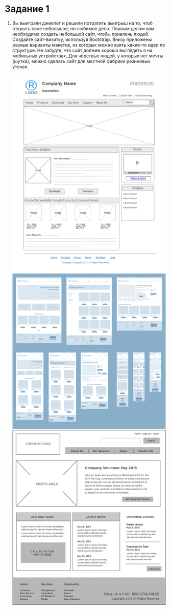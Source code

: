 # Задание 1

1. Вы выиграли джекпот и решили потратить выигрыш на то, чтоб открыть свое небольшое, но любимое дело. 
Первым делом вам необходимо создать небольшой сайт, чтобы привлечь людей. Создайте сайт-визитку, используя Bootstrap. 
Внизу приложены разные варианты макетов, из которых можно взять какие-то идеи по структуре. 
Не забудте, что сайт должен хорошо выглядеть я на мобильных устройствах.
Для чёрствых людей, у которых нет мечты (шутка), можно сделать сайт для местной фабрики резиновых уточек.

    ![](wireframe.png)
    ![](wireframe2.png)
    ![](wireframe3.png)
